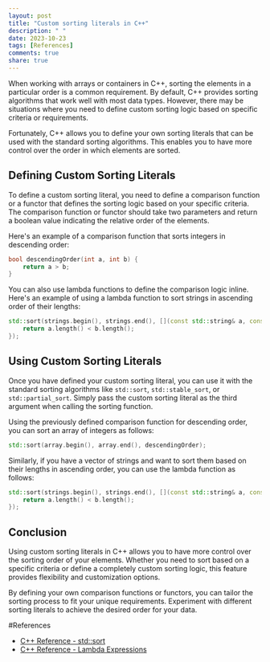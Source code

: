 ```yaml
---
layout: post
title: "Custom sorting literals in C++"
description: " "
date: 2023-10-23
tags: [References]
comments: true
share: true
---
```


When working with arrays or containers in C++, sorting the elements in a particular order is a common requirement. By default, C++ provides sorting algorithms that work well with most data types. However, there may be situations where you need to define custom sorting logic based on specific criteria or requirements. 

Fortunately, C++ allows you to define your own sorting literals that can be used with the standard sorting algorithms. This enables you to have more control over the order in which elements are sorted.

## Defining Custom Sorting Literals

To define a custom sorting literal, you need to define a comparison function or a functor that defines the sorting logic based on your specific criteria. The comparison function or functor should take two parameters and return a boolean value indicating the relative order of the elements.

Here's an example of a comparison function that sorts integers in descending order:

```cpp
bool descendingOrder(int a, int b) {
    return a > b;
}
```

You can also use lambda functions to define the comparison logic inline. Here's an example of using a lambda function to sort strings in ascending order of their lengths:

```cpp
std::sort(strings.begin(), strings.end(), [](const std::string& a, const std::string& b) {
    return a.length() < b.length();
});
```

## Using Custom Sorting Literals

Once you have defined your custom sorting literal, you can use it with the standard sorting algorithms like `std::sort`, `std::stable_sort`, or `std::partial_sort`. Simply pass the custom sorting literal as the third argument when calling the sorting function.

Using the previously defined comparison function for descending order, you can sort an array of integers as follows:

```cpp
std::sort(array.begin(), array.end(), descendingOrder);
```

Similarly, if you have a vector of strings and want to sort them based on their lengths in ascending order, you can use the lambda function as follows:

```cpp
std::sort(strings.begin(), strings.end(), [](const std::string& a, const std::string& b) {
    return a.length() < b.length();
});
```

## Conclusion

Using custom sorting literals in C++ allows you to have more control over the sorting order of your elements. Whether you need to sort based on a specific criteria or define a completely custom sorting logic, this feature provides flexibility and customization options.

By defining your own comparison functions or functors, you can tailor the sorting process to fit your unique requirements. Experiment with different sorting literals to achieve the desired order for your data.

#References
- [C++ Reference - std::sort](https://en.cppreference.com/w/cpp/algorithm/sort)
- [C++ Reference - Lambda Expressions](https://en.cppreference.com/w/cpp/language/lambda)